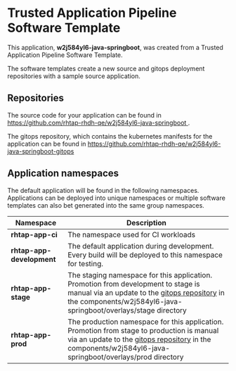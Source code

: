 # Trusted Application Pipeline Software Template

This application, **w2j584yl6-java-springboot**, was created from a Trusted Application Pipeline Software Template.

The software templates create a new source and gitops deployment repositories with a sample source application. 

## Repositories

The source code for your application can be found in [https://github.com/rhtap-rhdh-qe/w2j584yl6-java-springboot ](https://github.com/rhtap-rhdh-qe/w2j584yl6-java-springboot ).
 
The gitops repository, which contains the kubernetes manifests for the application can be found in 
[https://github.com/rhtap-rhdh-qe/w2j584yl6-java-springboot-gitops ](https://github.com/rhtap-rhdh-qe/w2j584yl6-java-springboot-gitops ) 

## Application namespaces 

The default application will be found in the following namespaces. Applications can be deployed into unique namespaces or multiple software templates can also bet generated into the same group namespaces.  

|  Namespace   |  Description   |  
| -------- | -------- |
| **rhtap-app-ci** | The namespace used for CI workloads |
| **rhtap-app-development** | The default application during development. Every build will be deployed to this namespace for testing. |
| **rhtap-app-stage** | The staging namespace for this application. Promotion from development to stage is manual via an update to the [gitops repository](https://github.com/rhtap-rhdh-qe/w2j584yl6-java-springboot-gitops ) in the components/w2j584yl6-java-springboot/overlays/stage directory |
| **rhtap-app-prod** | The production namespace for this application. Promotion from stage to production is manual via an update to the [gitops repository](https://github.com/rhtap-rhdh-qe/w2j584yl6-java-springboot-gitops ) in the components/w2j584yl6-java-springboot/overlays/prod directory |